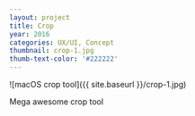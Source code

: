 ```yaml
---
layout: project
title: Crop
year: 2016
categories: UX/UI, Concept
thumbnail: crop-1.jpg
thumb-text-color: '#222222'
---
```


![macOS crop tool]({{ site.baseurl }}/crop-1.jpg)

Mega awesome crop tool
